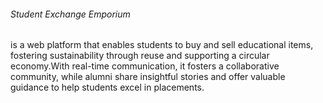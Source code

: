 <h6>Student Exchange Emporium </h6>is a web platform that enables students to buy and sell educational items, fostering sustainability through reuse and supporting a circular economy.With real-time communication, it fosters a collaborative community, while alumni share insightful stories and offer valuable guidance to help students excel in placements.
